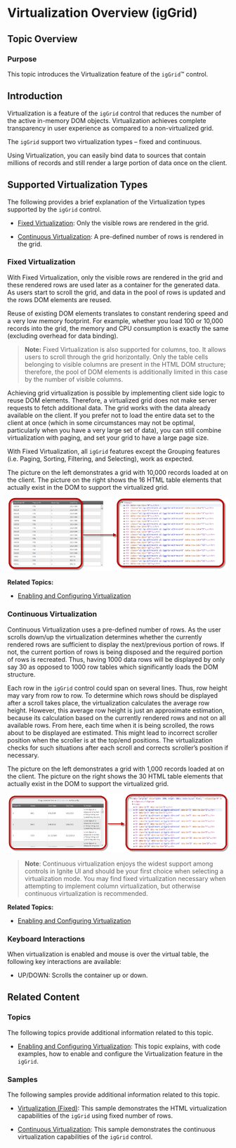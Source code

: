 ﻿<!--
|metadata|
{
    "fileName": "iggrid-virtualization-overview",
    "controlName": "igGrid",
    "tags": []
}
|metadata|
-->

# Virtualization Overview (igGrid)

## Topic Overview

### Purpose

This topic introduces the Virtualization feature of the `igGrid`™ control.



## Introduction

Virtualization is a feature of the `igGrid` control that reduces the number of the active in-memory DOM objects. Virtualization achieves complete transparency in user experience as compared to a non-virtualized grid.

The `igGrid` support two virtualization types – fixed and continuous.

Using Virtualization, you can easily bind data to sources that contain millions of records and still render a large portion of data once on the client.



## Supported Virtualization Types

The following provides a brief explanation of the Virtualization types supported by the `igGrid` control.

- [Fixed Virtualization](#fixed): Only the visible rows are rendered in the grid.

- [Continuous Virtualization](#continuous): A pre-defined number of rows is rendered in the grid.



### <a id="fixed"></a> Fixed Virtualization 

With Fixed Virtualization, only the visible rows are rendered in the grid and these rendered rows are used later as a container for the generated data. As users start to scroll the grid, and data in the pool of rows is updated and the rows DOM elements are reused.

Reuse of existing DOM elements translates to constant rendering speed and a very low memory footprint. For example, whether you load 100 or 10,000 records into the grid, the memory and CPU consumption is exactly the same (excluding overhead for data binding).

> **Note:** Fixed Virtualization is also supported for columns, too. It allows users to scroll through the grid horizontally. Only the table cells belonging to visible columns are present in the HTML DOM structure; therefore, the pool of DOM elements is additionally limited in this case by the number of visible columns.

Achieving grid virtualization is possible by implementing client side logic to reuse DOM elements. Therefore, a virtualized grid does not make server requests to fetch additional data. The grid works with the data already available on the client. If you prefer not to load the entire data set to the client at once (which in some circumstances may not be optimal, particularly when you have a very large set of data), you can still combine virtualization with paging, and set your grid to have a large page size.

With Fixed Virtualization, all `igGrid` features except the Grouping features (i.e. Paging, Sorting, Filtering, and Selecting), work as expected.

The picture on the left demonstrates a grid with 10,000 records loaded at on the client. The picture on the right shows the 16 HTML table elements that actually exist in the DOM to support the virtualized grid.

![](images/igGrid_Virtualization_Overview_01.png)

**Related Topics:**

-   [Enabling and Configuring Virtualization](igGrid-Enabling-and-Configuring-Virtualization.html)


### <a id="continuous"></a> Continuous Virtualization 

Continuous Virtualization uses a pre-defined number of rows. As the user scrolls down/up the virtualization determines whether the currently rendered rows are sufficient to display the next/previous portion of rows. If not, the current portion of rows is being disposed and the required portion of rows is recreated. Thus, having 1000 data rows will be displayed by only say 30 as opposed to 1000 row tables which significantly loads the DOM structure.

Each row in the `igGrid` control could span on several lines. Thus, row height may vary from row to row. To determine which rows should be displayed after a scroll takes place, the virtualization calculates the average row height. However, this average row height is just an approximate estimation, because its calculation based on the currently rendered rows and not on all available rows. From here, each time when it is being scrolled, the rows about to be displayed are estimated. This might lead to incorrect scroller position when the scroller is at the top/end positions. The virtualization checks for such situations after each scroll and corrects scroller’s position if necessary.

The picture on the left demonstrates a grid with 1,000 records loaded at on the client. The picture on the right shows the 30 HTML table elements that actually exist in the DOM to support the virtualized grid.

![](images/igGrid_Virtualization_Overview_2.png)

> **Note**: Continuous virtualization enjoys the widest support among controls in Ignite UI and should be your first choice when selecting a virtualization mode. You may find fixed virtualization necessary when attempting to implement column virtualization, but otherwise continuous virtualization is recommended.

**Related Topics:**

-   [Enabling and Configuring Virtualization](igGrid-Enabling-and-Configuring-Virtualization.html)

### Keyboard Interactions

When virtualization is enabled and mouse is over the virtual table, the following key interactions are available:

- UP/DOWN: Scrolls the container up or down.

## <a id="related-content"></a> Related Content

### <a id="topics"></a> Topics

The following topics provide additional information related to this topic.

- [Enabling and Configuring Virtualization](igGrid-Enabling-and-Configuring-Virtualization.html): This topic explains, with code examples, how to enable and configure the Virtualization feature in the `igGrid`.


### <a id="samples"></a> Samples

The following samples provide additional information related to this topic.

- [Virtualization (Fixed)](%%SamplesUrl%%/grid/virtualization-fixed): This sample demonstrates the HTML virtualization capabilities of the `igGrid` using fixed number of rows.

- [Continuous Virtualization](%%SamplesUrl%%/grid/virtualization-continuous): This sample demonstrates the continuous virtualization capabilities of the `igGrid` control.





 

 


